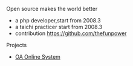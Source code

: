 Open source makes the world better

- a php developer,start from 2008.3
- a taichi practicer start from 2008.3 
- contribution https://github.com/thefunpower

Projects

- [OA Online System](https://www.xda.com.cn?pcp=github)

